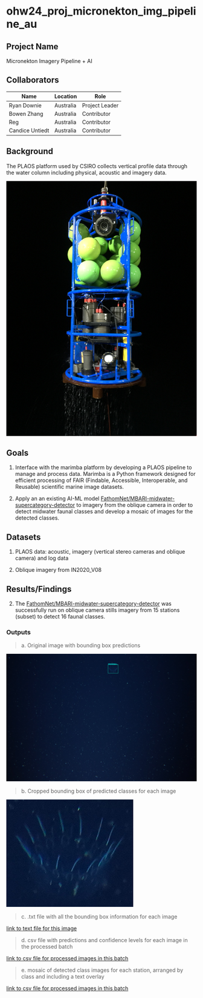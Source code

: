 # ohw24_proj_micronekton_img_pipeline_au

## Project Name

Micronekton Imagery Pipeline + AI

## Collaborators

| Name                | Location   | Role                |
|---------------------|------------|---------------------|
| Ryan Downie       | Australia    | Project Leader |
| Bowen Zhang       | Australia    | Contributor         |
| Reg        | Australia    | Contributor         |
| Candice Untiedt      | Australia    | Contributor       |

## Background
The PLAOS platform used by CSIRO collects vertical profile data through the water column including physical, acoustic and imagery data. 

![PLAOS platform](Images/PLAOS.JPG "PLAOS platform")

## Goals

1. Interface with the marimba platform by developing a PLAOS pipeline to manage and process data. Marimba is a Python framework designed for efficient processing of FAIR (Findable, Accessible, Interoperable, and Reusable) scientific marine image datasets.  

2. Apply an an existing AI-ML model [FathomNet/MBARI-midwater-supercategory-detector](https://huggingface.co/FathomNet/MBARI-midwater-supercategory-detector) to imagery from the oblique camera in order to detect midwater faunal classes and develop a mosaic of images for the detected classes. 

## Datasets

1. PLAOS data: acoustic, imagery (vertical stereo cameras and oblique camera) and log data
  
2. Oblique imagery from IN2020_V08

## Results/Findings

2. The [FathomNet/MBARI-midwater-supercategory-detector](https://huggingface.co/FathomNet/MBARI-midwater-supercategory-detector) was successfully run on oblique camera stills imagery from 15 stations (subset) to detect 16 faunal classes.

### Outputs 

> a.  Original image with bounding box predictions

![Full size image with prediction](Images/OBL00162.JPG "image with bounding box prediction")

> b. Cropped bounding box of predicted classes for each image

![cropped bounding box](Images/crop_OBL00162.jpg "bounding box image for prediction above") 

> c. .txt file with all the bounding box information for each image

[link to text file for this image](/Images/OBL00162.txt)

> d. csv file with predictions and confidence levels for each image in the processed batch

[link to csv file for processed images in this batch](/Images/predictions.csv)

> e. mosaic of detected class images for each station, arranged by class and including a text overlay

[link to csv file for processed images in this batch](/Images/Mosaic_image_Station07.png)



